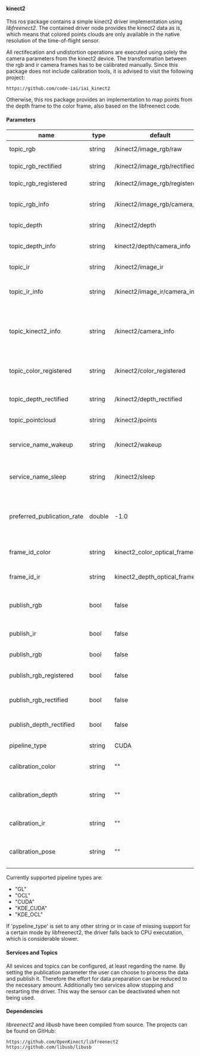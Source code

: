 #### kinect2
This ros package contains a simple kinect2 driver implementation using *libfreenect2*. 
The contained driver node provides the kinect2 data as is, which means that colored points clouds are only available in the native resolution of the time-of-flight sensor.

All rectifecation and undistortion operations are executed using  solely the camera parameters from the kinect2 device.
The transformation between the rgb and ir camera frames has to be calibrated manually. Since this package does not include calibration tools, it is advised to visit the following project:

	https://github.com/code-iai/iai_kinect2

Otherwise, this ros package provides an implementation to map points from the depth frame to the color frame, also based on the libfreenect code.

#### Parameters
| name | type  | default | what for |
| --------|-----|------| ----------- |
| topic_rgb| string | /kinect2/image_rgb/raw | full hd rgb image |
|topic_rgb_rectified| string|/kinect2/image_rgb/rectified| rectified color image|
|topic_rgb_registered|string|/kinect2/image_rgb/registered| registered color image|
| topic_rgb_info | string | /kinect2/image_rgb/camera_info | color camera parameters |
| topic_depth | string | /kinect2/depth | depth images |
| topic_depth_info | string | kinect2/depth/camera_info | depth camera parameters |
| topic_ir | string | /kinect2/image_ir | intensity image |
| topic_ir_info | string | /kinect2/image_ir/camera_info | same as depth camera parameters |
| topic_kinect2_info | string | /kinect2/camera_info | all coeffiecients and parameters packed together |
| topic_color_registered | string | /kinect2/color_registered | registered color image, not full-hd anymore |
| topic_depth_rectified | string | /kinect2/depth_rectified | rectified depth images |
| topic_pointcloud | string | /kinect2/points | colored point cloud |
| service_name_wakeup | string | /kinect2/wakeup | service name to (re-)start the driver |
| service_name_sleep | string | /kinect2/sleep | service name to stop the driver |
| preferred_publication_rate | double | -1.0 | preferred rate at which the driver front end sould operate |
| frame_id_color | string | kinect2_color_optical_frame | frame name for the color camera |
| frame_id_ir | string | kinect2_depth_optical_frame | frame_id for the ir / depth camera |
| publish_rgb | bool |  false | publish the raw color image in full-hd |
| publish_ir |  bool |  false | publish the intensity image |
| publish_rgb | bool | false | publish the depth image |
| publish_rgb_registered | bool |  false | publish the registered color image |
| publish_rgb_rectified | bool |  false | publish the rectified color image |
| publish_depth_rectified | bool |  false | publish the rectified depth image |
| pipeline_type | string | CUDA  | set the pipeline type | 
|calibration_color| string| ""|color calibration file|
|calibration_depth|string|""|depth sensor calibration file|
|calibration_ir|string|""| IR calibration file|
|calibration_pose|string|""|transform between depth and color sensor|

Currently supported pipeline types are:

* "GL"
* "OCL"
* "CUDA"
* "KDE_CUDA"
* "KDE_OCL"

If 'pypeline_type' is set to any other string or in case of missing support for a certain mode by libfreenect2, the driver falls back to CPU executation, which is considerable slower.

#### Services and Topics
All sevices and topics can be configured, at least regarding the name. By setting the publication parameter
the user can choose to process the data and publish it. Therefore the effort for data preparation can be 
reduced to the necessary amount.
Additionally two services allow stopping and restarting the driver. This way the sensor can be deactivated 
when not being used.

#### Dependencies
*libreenect2* and *libusb* have been compiled from source. The projects can be found on GitHub:

	https://github.com/OpenKinect/libfreenect2
	https://github.com/libusb/libusb
